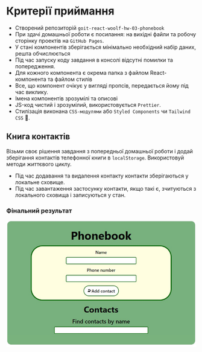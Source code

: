 # Критерії приймання

- Створений репозиторій `goit-react-woolf-hw-03-phonebook`
- При здачі домашньої роботи є посилання: на вихідні файли та робочу сторінку
  проектів на `GitHub Pages`.
- У стані компонентів зберігається мінімально необхідний набір даних, решта
  обчислюється
- Під час запуску коду завдання в консолі відсутні помилки та попередження.
- Для кожного компонента є окрема папка з файлом React-компонента та файлом
  стилів
- Все, що компонент очікує у вигляді пропсів, передається йому під час виклику.
- Імена компонентів зрозумілі та описові
- JS-код чистий і зрозумілий, використовується `Prettier`.
- Стилізація виконана `CSS-модулями` або `Styled Components` чи `Tailwind CSS`
  🤭.

## Книга контактів

Візьми своє рішення завдання з попередньої домашньої роботи і додай зберігання
контактів телефонної книги в `localStorage`. Використовуй методи життєвого
циклу.

- Під час додавання та видалення контакту контакти зберігаються у локальне
  сховище.
- Під час завантаження застосунку контакти, якщо такі є, зчитуються з локального
  сховища і записуються у стан.

### Фінальний результат

![Screencapture](./assets/final-result.jpg)
